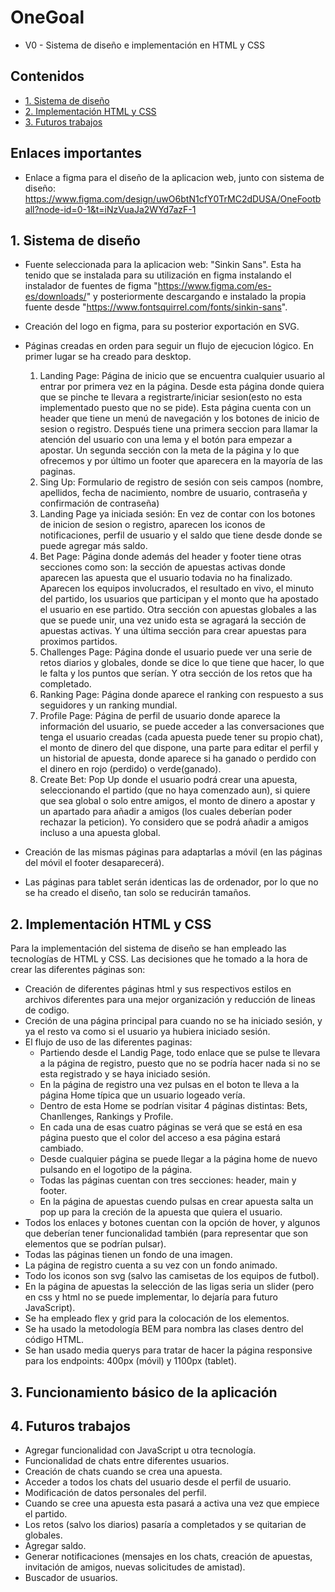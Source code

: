 # OneGoal
- V0 - Sistema de diseño e implementación en HTML y CSS
## Contenidos
  - [1. Sistema de diseño](#1-Sistema-de-diseño)
  - [2. Implementación HTML y CSS](#2-Implementación-HTML-y-CSS)
  - [3. Futuros trabajos](#3-Futuros-trabajos)

  

## Enlaces importantes
- Enlace a figma para el diseño de la aplicacion web, junto con sistema de diseño: https://www.figma.com/design/uwO6btN1cfY0TrMC2dDUSA/OneFootball?node-id=0-1&t=iNzVuaJa2WYd7azF-1

## 1. Sistema de diseño

- Fuente seleccionada para la aplicacion web: "Sinkin Sans". Esta ha tenido que se instalada para su utilización en figma instalando el instalador de fuentes de figma "https://www.figma.com/es-es/downloads/" y posteriormente descargando e instalado la propia fuente desde "https://www.fontsquirrel.com/fonts/sinkin-sans".

- Creación del logo en figma, para su posterior exportación en SVG.

- Páginas creadas en orden para seguir un flujo de ejecucion lógico. En primer lugar se ha creado para desktop.
  1. Landing Page: Página de inicio que se encuentra cualquier usuario al entrar por primera vez en la página. Desde esta página donde quiera que se pinche te llevara a registrarte/iniciar sesion(esto no esta implementado puesto que no se pide). Esta página cuenta con un header que tiene un menú de navegación y los botones de inicio de sesion o registro. Después tiene una primera seccion para llamar la atención del usuario con una lema y el botón para empezar a apostar. Un segunda sección con la meta de la página y lo que ofrecemos y por último un footer que aparecera en la mayoría de las paginas.
  2. Sing Up: Formulario de registro de sesión con seis campos (nombre, apellidos, fecha de nacimiento, nombre de usuario, contraseña y confirmación de contraseña)
  3. Landing Page ya iniciada sesión: En vez de contar con los botones de inicion de sesion o registro, aparecen los iconos de notificaciones, perfil de usuario y el saldo que tiene desde donde se puede agregar más saldo.
  4. Bet Page: Página donde además del header y footer tiene otras secciones como son: la sección de apuestas activas donde aparecen las apuesta que el usuario todavia no ha finalizado. Aparecen los equipos involucrados, el resultado en vivo, el minuto del partido, los usuarios que participan y el monto que ha apostado el usuario en ese partido. Otra sección con apuestas globales a las que se puede unir, una vez unido esta se agragará la sección de apuestas activas. Y una última sección para crear apuestas para proximos partidos.
  5. Challenges Page: Página donde el usuario puede ver una serie de retos diarios y globales, donde se dice lo que tiene que hacer, lo que le falta y los puntos que serían. Y otra sección de los retos que ha completado.
  6. Ranking Page: Página donde aparece el ranking con respuesto a sus seguidores y un ranking mundial.
  7. Profile Page: Página de perfil de usuario donde aparece la información del usuario, se puede acceder a las conversaciones que tenga el usuario creadas (cada apuesta puede tener su propio chat), el monto de dinero del que dispone, una parte para editar el perfil y un historial de apuesta, donde aparece si ha ganado o perdido con el dinero en rojo (perdido) o verde(ganado).
  8. Create Bet: Pop Up donde el usuario podrá crear una apuesta, seleccionando el partido (que no haya comenzado aun), si quiere que sea global o solo entre amigos, el monto de dinero a apostar y un apartado para añadir a amigos (los cuales deberían poder rechazar la peticion). Yo considero que se podrá añadir a amigos incluso a una apuesta global.

- Creación de las mismas páginas para adaptarlas a móvil (en las páginas del móvil el footer desaparecerá).
- Las páginas para tablet serán identicas las de ordenador, por lo que no se ha creado el diseño, tan solo se reducirán tamaños.
## 2. Implementación HTML y CSS

Para la implementación del sistema de diseño se han empleado las tecnologías de HTML y CSS. Las decisiones que he tomado a la hora de crear las diferentes páginas son:
- Creación de diferentes páginas html y sus respectivos estilos en archivos diferentes para una mejor organización y reducción de lineas de codigo.
- Creción de una página principal para cuando no se ha iniciado sesión, y ya el resto va como si el usuario ya hubiera iniciado sesión.
- El flujo de uso de las diferentes paginas:
    - Partiendo desde el Landig Page, todo enlace que se pulse te llevara a la página de registro, puesto que no se podría hacer nada si no se esta registrado y se haya iniciado sesión.
    - En la página de registro una vez pulsas en el boton te lleva a la página Home típica que un usuario logeado vería.
    - Dentro de esta Home se podrían visitar 4 páginas distintas: Bets, Chanllenges, Rankings y Profile.
    - En cada una de esas cuatro páginas se verá que se está en esa página puesto que el color del acceso a esa página estará cambiado.
    - Desde cualquier página se puede llegar a la página home de nuevo pulsando en el logotipo de la página.
    - Todas las páginas cuentan con tres secciones: header, main y footer.
    - En la página de apuestas cuendo pulsas en crear apuesta salta un pop up para la creción de la apuesta que quiera el usuario.
- Todos los enlaces y botones cuentan con la opción de hover, y algunos que deberían tener funcionalidad también (para representar que son elementos que se podrían pulsar).
- Todas las páginas tienen un fondo de una imagen.
- La página de registro cuenta a su vez con un fondo animado.
- Todo los iconos son svg (salvo las camisetas de los equipos de futbol).
- En la página de apuestas la selección de las ligas seria un slider (pero en css y html no se puede implementar, lo dejaría para futuro JavaScript).
- Se ha empleado flex y grid para la colocación de los elementos.
- Se ha usado la metodología BEM para nombra las clases dentro del código HTML.
- Se han usado media querys para tratar de hacer la página responsive para los endpoints: 400px (móvil) y 1100px (tablet).
## 3. Funcionamiento básico de la aplicación

## 4. Futuros trabajos
- Agregar funcionalidad con JavaScript u otra tecnología.
- Funcionalidad de chats entre diferentes usuarios.
- Creación de chats cuando se crea una apuesta.
- Acceder a todos los chats del usuario desde el perfil de usuario.
- Modificación de datos personales del perfil.
- Cuando se cree una apuesta esta pasará a activa una vez que empiece el partido.
- Los retos (salvo los diarios) pasaría a completados y se quitarian de globales.
- Agregar saldo.
- Generar notificaciones (mensajes en los chats, creación de apuestas, invitación de amigos, nuevas solicitudes de amistad).
- Buscador de usuarios.
